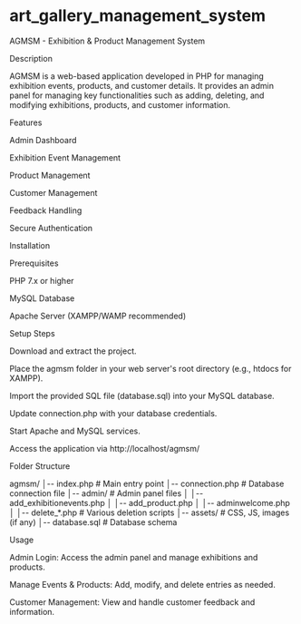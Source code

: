 # art_gallery_management_system
AGMSM - Exhibition & Product Management System

Description

AGMSM is a web-based application developed in PHP for managing exhibition events, products, and customer details. It provides an admin panel for managing key functionalities such as adding, deleting, and modifying exhibitions, products, and customer information.

Features

Admin Dashboard

Exhibition Event Management

Product Management

Customer Management

Feedback Handling

Secure Authentication

Installation

Prerequisites

PHP 7.x or higher

MySQL Database

Apache Server (XAMPP/WAMP recommended)

Setup Steps

Download and extract the project.

Place the agmsm folder in your web server's root directory (e.g., htdocs for XAMPP).

Import the provided SQL file (database.sql) into your MySQL database.

Update connection.php with your database credentials.

Start Apache and MySQL services.

Access the application via http://localhost/agmsm/

Folder Structure

agmsm/
│-- index.php             # Main entry point
│-- connection.php        # Database connection file
│-- admin/                # Admin panel files
│   │-- add_exhibitionevents.php
│   │-- add_product.php
│   │-- adminwelcome.php
│   │-- delete_*.php      # Various deletion scripts
│-- assets/               # CSS, JS, images (if any)
│-- database.sql          # Database schema

Usage

Admin Login: Access the admin panel and manage exhibitions and products.

Manage Events & Products: Add, modify, and delete entries as needed.

Customer Management: View and handle customer feedback and information.
